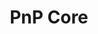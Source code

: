 ---
title: "PnP Core"
description: "A modern .NET SDK designed to work for Microsoft 365 and provide a unified object model for working with SharePoint Online, abstracting the underlying APIs."
image: "images/sdks-background-pnp-core.webp"
externalLink: "https://aka.ms/pnp/coresdk/docs"
---